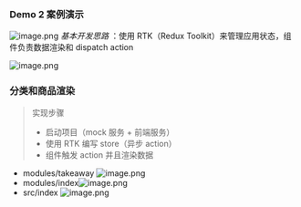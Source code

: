 ### Demo 2 案例演示
![image.png](https://iili.io/J1hA49V.png)
*基本开发思路* ：使用 RTK（Redux Toolkit）来管理应用状态，组件负责数据渲染和 dispatch action

![image.png](https://iili.io/J1v6G9V.png)

### 分类和商品渲染
> 实现步骤
> - 启动项目（mock 服务 + 前端服务）
> - 使用 RTK 编写 store（异步 action）
> - 组件触发 action 并且渲染数据
> 
> 

- modules/takeaway ![image.png](https://iili.io/J18Gpcb.png)
- modules/index![image.png](https://iili.io/J18wVzx.png)
- src/index ![image.png](https://iili.io/J18O4St.png)

